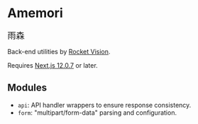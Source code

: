 # Amemori

<span style="font-size: 1.2rem">雨森</span>

Back-end utilities by [Rocket Vision](https://rocketvision.com.br).

Requires [Next.js 12.0.7](https://nextjs.org/) or later.

## Modules

- `api`: API handler wrappers to ensure response consistency.
- `form`: "multipart/form-data" parsing and configuration.

